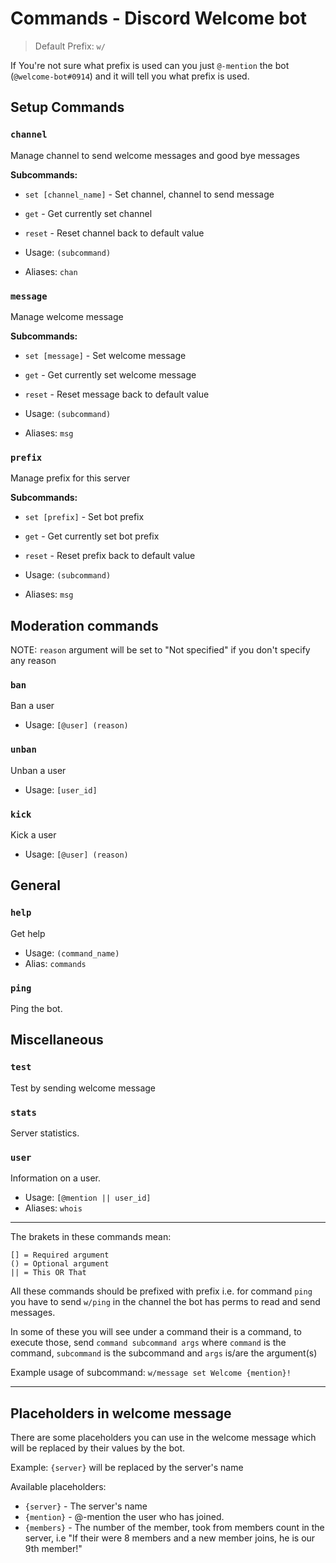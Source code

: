# Commands - Discord Welcome bot

> Default Prefix: `w/`

If You're not sure what prefix is used can you just `@-mention` the bot (`@welcome-bot#0914`) and it will tell you what prefix is used.

## Setup Commands

### `channel`

Manage channel to send welcome messages and good bye messages

**Subcommands:**
- `set [channel_name]` - Set channel, channel to send message
- `get` - Get currently set channel
- `reset` - Reset channel back to default value

- Usage: `(subcommand)`
- Aliases: `chan`

###  `message`

Manage welcome message

**Subcommands:**
- `set [message]` - Set welcome message
- `get` - Get currently set welcome message
- `reset` - Reset message back to default value

- Usage: `(subcommand)`
- Aliases: `msg`

### `prefix`

Manage prefix for this server

**Subcommands:**
- `set [prefix]` - Set bot prefix
- `get` - Get currently set bot prefix
- `reset` - Reset prefix back to default value

- Usage: `(subcommand)`
- Aliases: `msg`

## Moderation commands

NOTE: `reason` argument will be set to "Not specified" if you don't specify any reason

### `ban`

Ban a user
- Usage: `[@user] (reason)`

### `unban`

Unban a user
- Usage: `[user_id]`

### `kick`

Kick a user
- Usage: `[@user] (reason)`

## General

### `help`

Get help
- Usage: `(command_name)`
- Alias: `commands`

### `ping`

Ping the bot.

## Miscellaneous

### `test`

Test by sending welcome message

### `stats`

Server statistics.

### `user`

Information on a user.
- Usage: `[@mention || user_id]`
- Aliases: `whois`

- - -

The brakets in these commands mean:
```
[] = Required argument
() = Optional argument
|| = This OR That
```

All these commands should be prefixed with prefix i.e. for command `ping` you have to send `w/ping` in the channel the bot has perms to read and send messages.

In some of these you will see under a command their is a command, to execute those, send `command subcommand args` where `command` is the command, `subcommand` is the subcommand and `args` is/are the argument(s)

Example usage of subcommand: `w/message set Welcome {mention}!`

- - -

## Placeholders in welcome message
There are some placeholders you can use in the welcome message which will be replaced by their values by the bot.

Example: `{server}` will be replaced by the server's name

Available placeholders:
- `{server}` - The server's name
- `{mention}` - @-mention the user who has joined.
- `{members}` - The number of the member, took from members count in the server, i.e "If their were 8 members and a new member joins, he is our 9th member!"
